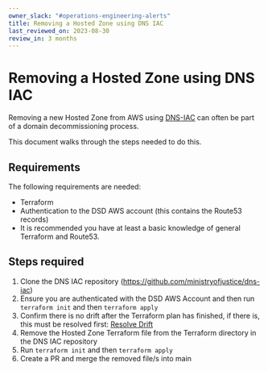 ```yaml
---
owner_slack: "#operations-engineering-alerts"
title: Removing a Hosted Zone using DNS IAC
last_reviewed_on: 2023-08-30
review_in: 3 months
---
```


# Removing a Hosted Zone using DNS IAC

Removing a new Hosted Zone from AWS using [DNS-IAC](https://github.com/ministryofjustice/dns-iac) can often be part of a domain decommissioning process.

This document walks through the steps needed to do this.

## Requirements

The following requirements are needed:

- Terraform
- Authentication to the DSD AWS account (this contains the Route53 records)
- It is recommended you have at least a basic knowledge of general Terraform and Route53.

## Steps required

1. Clone the DNS IAC repository (<https://github.com/ministryofjustice/dns-iac>)
2. Ensure you are authenticated with the DSD AWS Account and then run `terraform init` and then `terraform apply`
3. Confirm there is no drift after the Terraform plan has finished, if there is, this must be resolved first: [Resolve Drift](resolve_drift.html)
4. Remove the Hosted Zone Terraform file from the Terraform directory in the DNS IAC repository
5. Run `terraform init` and then `terraform apply`
6. Create a PR and merge the removed file/s into main
